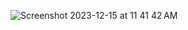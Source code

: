 ![Screenshot 2023-12-15 at 11 41 42 AM](https://github.com/ChunAllen/ICT-Assessment-Certification-for-Software-Developer/assets/2100728/e73bcc30-18f2-4e34-b2ce-58ae9b92a9b2)
